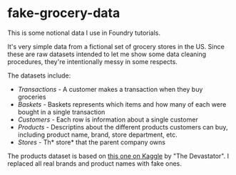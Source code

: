 # fake-grocery-data

This is some notional data I use in Foundry tutorials.

It's very simple data from a fictional set of grocery stores in the US. Since these are raw datasets intended to let me show some data cleaning procedures, they're intentionally messy in some respects. 

The datasets include:
- *Transactions* - A customer makes a transaction when they buy groceries
- *Baskets* - Baskets represents which items and how many of each were bought in a single transaction
- *Customers* - Each row is information about a single customer
- *Products* - Descriptins about the different products customers can buy, including product name, brand, store department, etc.
- *Stores* - Th* store* that the parent company owns

The products dataset is based on [this one on Kaggle]([url](https://www.kaggle.com/datasets/thedevastator/product-prices-and-sizes-from-walmart-grocery)https://www.kaggle.com/datasets/thedevastator/product-prices-and-sizes-from-walmart-grocery) by "The Devastator". I replaced all real brands and product names with fake ones.
